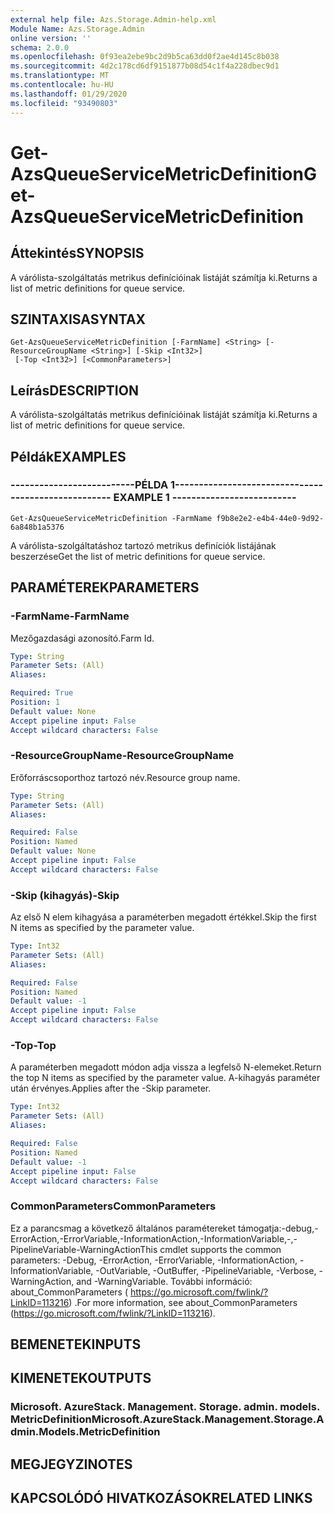 ```yaml
---
external help file: Azs.Storage.Admin-help.xml
Module Name: Azs.Storage.Admin
online version: ''
schema: 2.0.0
ms.openlocfilehash: 0f93ea2ebe9bc2d9b5ca63dd0f2ae4d145c8b038
ms.sourcegitcommit: 4d2c178cd6df9151877b08d54c1f4a228dbec9d1
ms.translationtype: MT
ms.contentlocale: hu-HU
ms.lasthandoff: 01/29/2020
ms.locfileid: "93490803"
---
```

# <span data-ttu-id="5bf05-101">Get-AzsQueueServiceMetricDefinition</span><span class="sxs-lookup"><span data-stu-id="5bf05-101">Get-AzsQueueServiceMetricDefinition</span></span>

## <span data-ttu-id="5bf05-102">Áttekintés</span><span class="sxs-lookup"><span data-stu-id="5bf05-102">SYNOPSIS</span></span>
<span data-ttu-id="5bf05-103">A várólista-szolgáltatás metrikus definícióinak listáját számítja ki.</span><span class="sxs-lookup"><span data-stu-id="5bf05-103">Returns a list of metric definitions for queue service.</span></span>

## <span data-ttu-id="5bf05-104">SZINTAXISA</span><span class="sxs-lookup"><span data-stu-id="5bf05-104">SYNTAX</span></span>

```
Get-AzsQueueServiceMetricDefinition [-FarmName] <String> [-ResourceGroupName <String>] [-Skip <Int32>]
 [-Top <Int32>] [<CommonParameters>]
```

## <span data-ttu-id="5bf05-105">Leírás</span><span class="sxs-lookup"><span data-stu-id="5bf05-105">DESCRIPTION</span></span>
<span data-ttu-id="5bf05-106">A várólista-szolgáltatás metrikus definícióinak listáját számítja ki.</span><span class="sxs-lookup"><span data-stu-id="5bf05-106">Returns a list of metric definitions for queue service.</span></span>

## <span data-ttu-id="5bf05-107">Példák</span><span class="sxs-lookup"><span data-stu-id="5bf05-107">EXAMPLES</span></span>

### <span data-ttu-id="5bf05-108">--------------------------PÉLDA 1--------------------------</span><span class="sxs-lookup"><span data-stu-id="5bf05-108">-------------------------- EXAMPLE 1 --------------------------</span></span>
```
Get-AzsQueueServiceMetricDefinition -FarmName f9b8e2e2-e4b4-44e0-9d92-6a848b1a5376
```

<span data-ttu-id="5bf05-109">A várólista-szolgáltatáshoz tartozó metrikus definíciók listájának beszerzése</span><span class="sxs-lookup"><span data-stu-id="5bf05-109">Get the list of metric definitions for queue service.</span></span>

## <span data-ttu-id="5bf05-110">PARAMÉTEREK</span><span class="sxs-lookup"><span data-stu-id="5bf05-110">PARAMETERS</span></span>

### <span data-ttu-id="5bf05-111">-FarmName</span><span class="sxs-lookup"><span data-stu-id="5bf05-111">-FarmName</span></span>
<span data-ttu-id="5bf05-112">Mezőgazdasági azonosító.</span><span class="sxs-lookup"><span data-stu-id="5bf05-112">Farm Id.</span></span>

```yaml
Type: String
Parameter Sets: (All)
Aliases: 

Required: True
Position: 1
Default value: None
Accept pipeline input: False
Accept wildcard characters: False
```

### <span data-ttu-id="5bf05-113">-ResourceGroupName</span><span class="sxs-lookup"><span data-stu-id="5bf05-113">-ResourceGroupName</span></span>
<span data-ttu-id="5bf05-114">Erőforráscsoporthoz tartozó név.</span><span class="sxs-lookup"><span data-stu-id="5bf05-114">Resource group name.</span></span>

```yaml
Type: String
Parameter Sets: (All)
Aliases: 

Required: False
Position: Named
Default value: None
Accept pipeline input: False
Accept wildcard characters: False
```

### <span data-ttu-id="5bf05-115">-Skip (kihagyás)</span><span class="sxs-lookup"><span data-stu-id="5bf05-115">-Skip</span></span>
<span data-ttu-id="5bf05-116">Az első N elem kihagyása a paraméterben megadott értékkel.</span><span class="sxs-lookup"><span data-stu-id="5bf05-116">Skip the first N items as specified by the parameter value.</span></span>

```yaml
Type: Int32
Parameter Sets: (All)
Aliases: 

Required: False
Position: Named
Default value: -1
Accept pipeline input: False
Accept wildcard characters: False
```

### <span data-ttu-id="5bf05-117">-Top</span><span class="sxs-lookup"><span data-stu-id="5bf05-117">-Top</span></span>
<span data-ttu-id="5bf05-118">A paraméterben megadott módon adja vissza a legfelső N-elemeket.</span><span class="sxs-lookup"><span data-stu-id="5bf05-118">Return the top N items as specified by the parameter value.</span></span>
<span data-ttu-id="5bf05-119">A-kihagyás paraméter után érvényes.</span><span class="sxs-lookup"><span data-stu-id="5bf05-119">Applies after the -Skip parameter.</span></span>

```yaml
Type: Int32
Parameter Sets: (All)
Aliases: 

Required: False
Position: Named
Default value: -1
Accept pipeline input: False
Accept wildcard characters: False
```

### <span data-ttu-id="5bf05-120">CommonParameters</span><span class="sxs-lookup"><span data-stu-id="5bf05-120">CommonParameters</span></span>
<span data-ttu-id="5bf05-121">Ez a parancsmag a következő általános paramétereket támogatja:-debug,-ErrorAction,-ErrorVariable,-InformationAction,-InformationVariable,-,-PipelineVariable-WarningAction</span><span class="sxs-lookup"><span data-stu-id="5bf05-121">This cmdlet supports the common parameters: -Debug, -ErrorAction, -ErrorVariable, -InformationAction, -InformationVariable, -OutVariable, -OutBuffer, -PipelineVariable, -Verbose, -WarningAction, and -WarningVariable.</span></span> <span data-ttu-id="5bf05-122">További információ: about_CommonParameters ( https://go.microsoft.com/fwlink/?LinkID=113216) .</span><span class="sxs-lookup"><span data-stu-id="5bf05-122">For more information, see about_CommonParameters (https://go.microsoft.com/fwlink/?LinkID=113216).</span></span>

## <span data-ttu-id="5bf05-123">BEMENETEK</span><span class="sxs-lookup"><span data-stu-id="5bf05-123">INPUTS</span></span>

## <span data-ttu-id="5bf05-124">KIMENETEK</span><span class="sxs-lookup"><span data-stu-id="5bf05-124">OUTPUTS</span></span>

### <span data-ttu-id="5bf05-125">Microsoft. AzureStack. Management. Storage. admin. models. MetricDefinition</span><span class="sxs-lookup"><span data-stu-id="5bf05-125">Microsoft.AzureStack.Management.Storage.Admin.Models.MetricDefinition</span></span>

## <span data-ttu-id="5bf05-126">MEGJEGYZI</span><span class="sxs-lookup"><span data-stu-id="5bf05-126">NOTES</span></span>

## <span data-ttu-id="5bf05-127">KAPCSOLÓDÓ HIVATKOZÁSOK</span><span class="sxs-lookup"><span data-stu-id="5bf05-127">RELATED LINKS</span></span>

